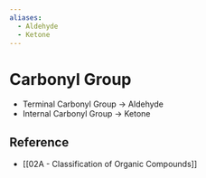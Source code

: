 ```yaml
---
aliases:
  - Aldehyde
  - Ketone
---
```


# Carbonyl Group

- Terminal Carbonyl Group → Aldehyde
- Internal Carbonyl Group → Ketone

## Reference

- [[02A - Classification of Organic Compounds]]
